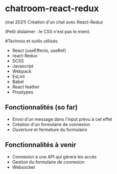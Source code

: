 # chatroom-react-redux
(mai 2021) Création d'un chat avec React-Redux

(Petit dislaimer : le CSS n'est pas le mien).

#Technos et outils utilisés
- React (useEffects, useRef)
- react-Redux
- SCSS
- Javascript
- Webpack
- EsLint
- Babel
- React feather
- Proptypes

## Fonctionnalités (so far)
  - Envoi d'un message dans l'input prévu à cet effet
  - Création d'un formulaire de connexion
  - Ouverture et fermeture du formulaire

## Fonctionnalités à venir
  - Connexion à une API qui gèrera les accès
  - Gestion du formulaire de connexion
  - Websocket


  
